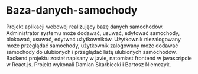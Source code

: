 # Baza-danych-samochody
Projekt aplikacji webowej realizujący bazę danych samochodów. Administrator systemu może dodawać, usuwać, edytować samochody, blokować, usuwać, edytwać użytkowników. Użytkownik niezalogowany może przeglądać samochody, użytkownik zalogowany może dodawać samochody do ulubionych i przeglądać listę ulubionych samochodów.
Backend projektu został napisany w javie, natomiast frontend w javascripcie w React.js.
Projekt wykonali Damian Skarbiecki i Bartosz Niemczyk.

